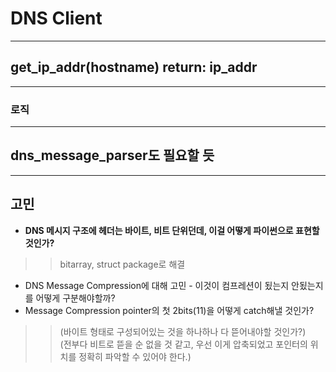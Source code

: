 # DNS Client 
----


## get\_ip\_addr(hostname) return: ip\_addr
----  
### 로직  

----
## dns\_message\_parser도 필요할 듯


----
## 고민
* **DNS 메시지 구조에 헤더는 바이트, 비트 단위던데, 이걸 어떻게 파이썬으로 표현할 것인가?**  
>> bitarray, struct package로 해결 
* DNS Message Compression에 대해 고민 - 이것이 컴프레션이 됬는지 안됬는지를 어떻게 구분해야할까?  
* Message Compression pointer의 첫 2bits(11)을 어떻게 catch해낼 것인가?  
>> (바이트 형태로 구성되어있는 것을 하나하나 다 뜯어내야할 것인가?)  
>> (전부다 비트로 뜯을 순 없을 것 같고, 우선 이게 압축되었고 포인터의 위치를 정확히 파악할 수 있어야 한다.)
